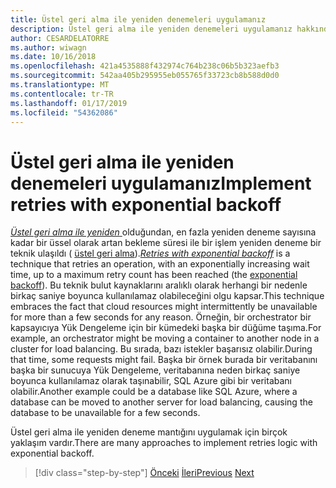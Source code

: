 ```yaml
---
title: Üstel geri alma ile yeniden denemeleri uygulamanız
description: Üstel geri alma ile yeniden denemeleri uygulamanız hakkında bilgi edinin.
author: CESARDELATORRE
ms.author: wiwagn
ms.date: 10/16/2018
ms.openlocfilehash: 421a4535888f432974c764b238c06b5b323aefb3
ms.sourcegitcommit: 542aa405b295955eb055765f33723cb8b588d0d0
ms.translationtype: MT
ms.contentlocale: tr-TR
ms.lasthandoff: 01/17/2019
ms.locfileid: "54362086"
---
```

# <a name="implement-retries-with-exponential-backoff"></a><span data-ttu-id="86e39-103">Üstel geri alma ile yeniden denemeleri uygulamanız</span><span class="sxs-lookup"><span data-stu-id="86e39-103">Implement retries with exponential backoff</span></span>

<span data-ttu-id="86e39-104">[*Üstel geri alma ile yeniden* ](/azure/architecture/patterns/retry) olduğundan, en fazla yeniden deneme sayısına kadar bir üssel olarak artan bekleme süresi ile bir işlem yeniden deneme bir teknik ulaşıldı ( [üstel geri alma](https://en.wikipedia.org/wiki/Exponential_backoff)).</span><span class="sxs-lookup"><span data-stu-id="86e39-104">[*Retries with exponential backoff*](/azure/architecture/patterns/retry) is a technique that retries an operation, with an exponentially increasing wait time, up to a maximum retry count has been reached (the [exponential backoff](https://en.wikipedia.org/wiki/Exponential_backoff)).</span></span> <span data-ttu-id="86e39-105">Bu teknik bulut kaynaklarını aralıklı olarak herhangi bir nedenle birkaç saniye boyunca kullanılamaz olabileceğini olgu kapsar.</span><span class="sxs-lookup"><span data-stu-id="86e39-105">This technique embraces the fact that cloud resources might intermittently be unavailable for more than a few seconds for any reason.</span></span> <span data-ttu-id="86e39-106">Örneğin, bir orchestrator bir kapsayıcıya Yük Dengeleme için bir kümedeki başka bir düğüme taşıma.</span><span class="sxs-lookup"><span data-stu-id="86e39-106">For example, an orchestrator might be moving a container to another node in a cluster for load balancing.</span></span> <span data-ttu-id="86e39-107">Bu sırada, bazı istekler başarısız olabilir.</span><span class="sxs-lookup"><span data-stu-id="86e39-107">During that time, some requests might fail.</span></span> <span data-ttu-id="86e39-108">Başka bir örnek burada bir veritabanını başka bir sunucuya Yük Dengeleme, veritabanına neden birkaç saniye boyunca kullanılamaz olarak taşınabilir, SQL Azure gibi bir veritabanı olabilir.</span><span class="sxs-lookup"><span data-stu-id="86e39-108">Another example could be a database like SQL Azure, where a database can be moved to another server for load balancing, causing the database to be unavailable for a few seconds.</span></span>

<span data-ttu-id="86e39-109">Üstel geri alma ile yeniden deneme mantığını uygulamak için birçok yaklaşım vardır.</span><span class="sxs-lookup"><span data-stu-id="86e39-109">There are many approaches to implement retries logic with exponential backoff.</span></span>

>[!div class="step-by-step"]
><span data-ttu-id="86e39-110">[Önceki](partial-failure-strategies.md)
>[İleri](implement-resilient-entity-framework-core-sql-connections.md)</span><span class="sxs-lookup"><span data-stu-id="86e39-110">[Previous](partial-failure-strategies.md)
[Next](implement-resilient-entity-framework-core-sql-connections.md)</span></span>